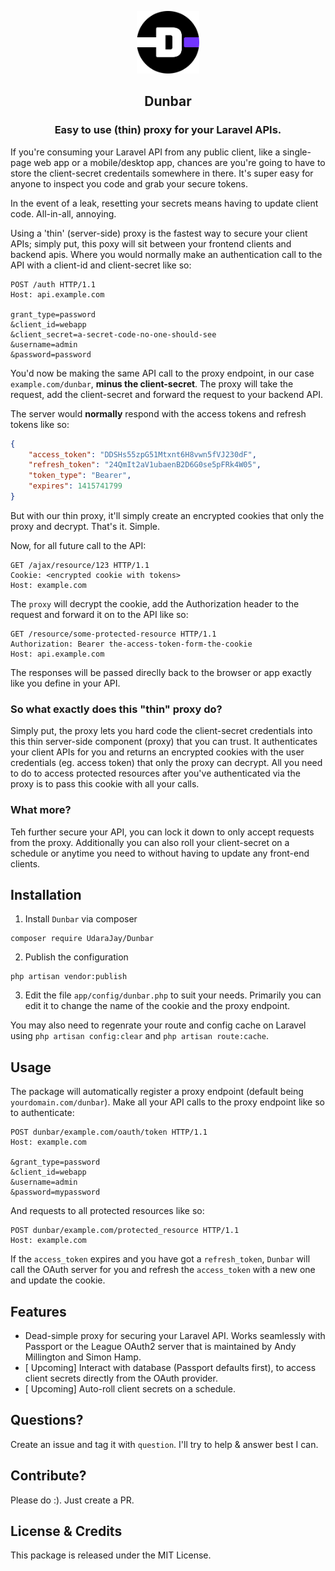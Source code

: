 <p align="center"><img src="public/image/dunbar.webp" width="100"></p>
<p align="center">
<h2 align="center">Dunbar</h2>
<h3 align="center">Easy to use (thin) proxy for your Laravel APIs.</h3>

If you're consuming your Laravel API from any public client, like a single-page web app or a mobile/desktop app, chances are you're going to have to store the client-secret credentails somewhere in there. It's super easy for anyone to inspect you code and grab your secure tokens. 

In the event of a leak, resetting your secrets means having to update client code. All-in-all, annoying. 

Using a 'thin' (server-side) proxy is the fastest way to secure your client APIs; simply put, this poxy will sit between your frontend clients and backend apis. Where you would normally make an authentication call to the API with a client-id and client-secret like so:

```http
POST /auth HTTP/1.1
Host: api.example.com

grant_type=password
&client_id=webapp
&client_secret=a-secret-code-no-one-should-see
&username=admin
&password=password
```

You'd now be making the same API call to the proxy endpoint, in our case `example.com/dunbar`, **minus the client-secret**. The proxy will take the request, add the client-secret and forward the request to your backend API. 

The server would **normally** respond with the access tokens and refresh tokens like so:

```json
{
    "access_token": "DDSHs55zpG51Mtxnt6H8vwn5fVJ230dF",
    "refresh_token": "24QmIt2aV1ubaenB2D6G0se5pFRk4W05",
    "token_type": "Bearer",
    "expires": 1415741799
}
```

But with our thin proxy, it'll simply create an encrypted cookies that only the proxy and decrypt. That's it. Simple.

Now, for all future call to the API: 
```http
GET /ajax/resource/123 HTTP/1.1
Cookie: <encrypted cookie with tokens>
Host: example.com
```

The `proxy` will decrypt the cookie, add the Authorization header to the request and forward it on to the API like so:

```http
GET /resource/some-protected-resource HTTP/1.1
Authorization: Bearer the-access-token-form-the-cookie
Host: api.example.com
```

The responses will be passed direclly back to the browser or app exactly like you define in your API.


### So what exactly does this "thin" proxy do?
Simply put, the proxy lets you hard code the client-secret credentials into this thin server-side component (proxy) that you can trust. It authenticates your client APIs for you and returns an encrypted cookies with the user credentials (eg. access token) that only the proxy can decrypt. All you need to do to access protected resources after you've authenticated via the proxy is to pass this cookie with all your calls. 

### What more? 
Teh further secure your API, you can lock it down to only accept requests from the proxy. Additionally you can also roll your client-secret on a schedule or anytime you need to without having to update any front-end clients. 

## Installation

1. Install `Dunbar` via composer

```
composer require UdaraJay/Dunbar
```
2. Publish the configuration
```
php artisan vendor:publish
```

3. Edit the file `app/config/dunbar.php` to suit your needs. Primarily you can edit it to change the name of the cookie and the proxy endpoint.

You may also need to regenrate your route and config cache on Laravel using `php artisan config:clear` and `php artisan route:cache`.

## Usage

The package will automatically register a proxy endpoint (default being `yourdomain.com/dunbar`). Make all your API calls to the proxy endpoint like so to authenticate: 

```http
POST dunbar/example.com/oauth/token HTTP/1.1
Host: example.com

&grant_type=password
&client_id=webapp
&username=admin
&password=mypassword
```

And requests to all protected resources like so:

```http
POST dunbar/example.com/protected_resource HTTP/1.1
Host: example.com
```

If the `access_token` expires and you have got a `refresh_token`, `Dunbar` will call the OAuth server for you and refresh the `access_token` with a new one and update the cookie.

## Features
* Dead-simple proxy for securing your Laravel API. Works seamlessly with Passport or the League OAuth2 server that is maintained by Andy Millington and Simon Hamp.
* [ Upcoming] Interact with database (Passport defaults first), to access client secrets directly from the OAuth provider.
* [ Upcoming] Auto-roll client secrets on a schedule.

## Questions? 
Create an issue and tag it with `question`. I'll try to help & answer best I can. 

## Contribute? 
Please do :). Just create a PR.

## License & Credits

This package is released under the MIT License. 
